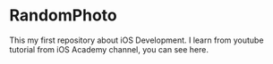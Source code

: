 # RandomPhoto
This my first repository about iOS Development. I learn from youtube tutorial from iOS Academy channel, you can see here.
